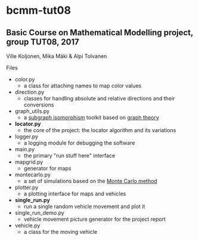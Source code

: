 # bcmm-tut08
## Basic Course on Mathematical Modelling project, group TUT08, 2017

Ville Koljonen, Mika Mäki & Alpi Tolvanen

Files
- color.py
  - a class for attaching names to map color values
- direction.py
  - classes for handling absolute and relative directions and their conversions
- graph_utils.py
  - a [subgraph isomorphism](https://en.wikipedia.org/wiki/Subgraph_isomorphism_problem) toolkit based on [graph theory](https://en.wikipedia.org/wiki/Graph_theory)
- **locator.py**
  - the core of the project: the locator algorithm and its variations
- logger.py
  - a logging module for debugging the software
- main.py
  - the primary "run stuff here" interface
- mapgrid.py
  - generator for maps
- montecarlo.py
  - a set of simulations based on the [Monte Carlo method](https://en.wikipedia.org/wiki/Monte_Carlo_method)
- plotter.py
  - a plotting interface for maps and vehicles
- **single_run.py**
  - run a single random vehicle movement and plot it
- single_run_demo.py
  - vehicle movement picture generator for the project report
- vehicle.py
  - a class for the moving vehicle
